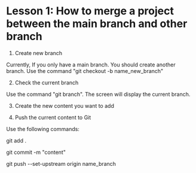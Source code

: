 # Lesson 1: How to merge a project between the main branch and other branch

1. Create new branch

Currently, If you only have a main branch. You should create another branch. Use the command "git checkout -b name_new_branch"

2. Check the current branch

Use the command "git branch". The screen will display the current branch.

3. Create the new content you want to add

4. Push the current content to Git

Use the following commands:

git add .

git commit -m "content"

git push --set-upstream origin name_branch